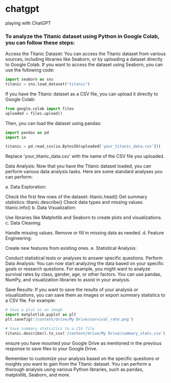 # chatgpt
playing with ChatGPT

### To analyze the Titanic dataset using Python in Google Colab, you can follow these steps:

Access the Titanic Dataset:
You can access the Titanic dataset from various sources, including libraries like Seaborn, or by uploading a dataset directly to Google Colab.
If you want to access the dataset using Seaborn, you can use the following code:

```python
import seaborn as sns
titanic = sns.load_dataset("titanic")
```

If you have the Titanic dataset as a CSV file, you can upload it directly to Google Colab:

```python
from google.colab import files
uploaded = files.upload()
```

Then, you can load the dataset using pandas:

```python
import pandas as pd
import io

titanic = pd.read_csv(io.BytesIO(uploaded['your_titanic_data.csv']))
```

Replace 'your_titanic_data.csv' with the name of the CSV file you uploaded.

Data Analysis:
Now that you have the Titanic dataset loaded, you can perform various data analysis tasks. Here are some standard analyses you can perform:

a. Data Exploration:

Check the first few rows of the dataset: titanic.head()
Get summary statistics: titanic.describe()
Check data types and missing values: titanic.info()
b. Data Visualization:

Use libraries like Matplotlib and Seaborn to create plots and visualizations.
c. Data Cleaning:

Handle missing values.
Remove or fill in missing data as needed.
d. Feature Engineering:

Create new features from existing ones.
e. Statistical Analysis:

Conduct statistical tests or analyses to answer specific questions.
Perform Data Analysis:
You can now start analyzing the data based on your specific goals or research questions. For example, you might want to analyze survival rates by class, gender, age, or other factors. You can use pandas, NumPy, and visualization libraries to assist in your analysis.

Save Results:
If you want to save the results of your analysis or visualizations, you can save them as images or export summary statistics to a CSV file. For example:

```python
# Save a plot as an image
import matplotlib.pyplot as plt
plt.savefig('/content/drive/My Drive/survival_rate.png')

# Save summary statistics to a CSV file
titanic.describe().to_csv('/content/drive/My Drive/summary_stats.csv')
```

ensure you have mounted your Google Drive as mentioned in the previous response to save files to your Google Drive.

Remember to customize your analysis based on the specific questions or insights you want to gain from the Titanic dataset. You can perform a thorough analysis using various Python libraries, such as pandas, matplotlib, Seaborn, and more.
